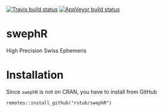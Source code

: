   [![Travis build status](https://travis-ci.org/rstub/swephR.svg?branch=master)](https://travis-ci.org/rstub/swephR)
  [![AppVeyor build status](https://ci.appveyor.com/api/projects/status/github/rstub/swephR?branch=master&svg=true)](https://ci.appveyor.com/project/rstub/swephR)

# swephR
High Precision Swiss Ephemeris

# Installation
Since `swephR` is not on CRAN, you have to install from GitHub

```
remotes::install_github("rstub/swephR")
```